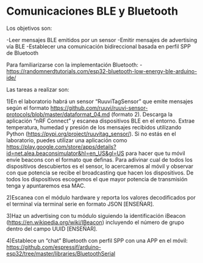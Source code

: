 # Comunicaciones BLE y Bluetooth 

Los objetivos son:

  -Leer mensajes BLE emitidos por un sensor
  -Emitir mensajes de advertising vía BLE
  -Establecer una comunicación bidireccional basada en perfil SPP de Bluetooth

Para familiarizarse con la implementación Bluetooth:
  -https://randomnerdtutorials.com/esp32-bluetooth-low-energy-ble-arduino-ide/ 

Las tareas a realizar son:

  1)En el laboratorio habrá un sensor “RuuviTagSensor” que emite mensajes según el formato https://github.com/ruuvi/ruuvi-sensor-protocols/blob/master/dataformat_04.md (formato 2). Descarga la aplicación “nRF Connect” y escanea dispositivos BLE en el entorno. Extrae temperatura, humedad y presión de los mensajes recibidos utilizando Python (https://pypi.org/project/ruuvitag_sensor/).
Si no estás en el laboratorio, puedes utilizar una aplicación como https://play.google.com/store/apps/details?id=net.alea.beaconsimulator&hl=en_US&gl=US para hacer que tu móvil envíe beacons con el formato que definas.
Para adivinar cual de todos los dispositivos descubiertos es el sensor, lo acercaremos al móvil y observar con que potencia se recibe el broadcasting que hacen los dispositivos. De todos los dispositivos escogemos el que mayor potencia de transmisión tenga y apuntaremos esa MAC.

  2)Escanea con el módulo hardware y reporta los valores decodificados por el terminal vía terminal serie en formato JSON [ENSEÑAR].

  3)Haz un advertising con tu módulo siguiendo la identificación iBeacon (https://en.wikipedia.org/wiki/IBeacon) incluyendo el número de grupo dentro del campo UUID [ENSEÑAR].
  
  4)Establece un “chat” Bluetooth con perfil SPP con una APP en el móvil: https://github.com/espressif/arduino-esp32/tree/master/libraries/BluetoothSerial 
